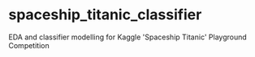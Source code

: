 # spaceship_titanic_classifier
EDA and classifier modelling for Kaggle 'Spaceship Titanic' Playground Competition
